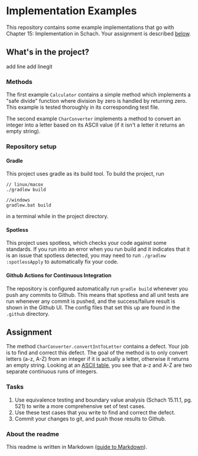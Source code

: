 # Implementation Examples

This repository contains some example implementations that go with
Chapter 15: Implementation in Schach. Your assignment is described [below](#assignment).

## What's in the project?
add line
add linegit
### Methods

The first example `Calculator` contains a simple method which implements
a "safe divide" function where division by zero is handled by returning zero.
This example is tested thoroughly in its corresponding test file.

The second example `CharConverter` implements a method to convert an integer
into a letter based on its ASCII value (if it isn't a letter it returns an empty
string).

### Repository setup
#### Gradle
This project uses gradle as its build tool. To build the project, run
```
// linux/macox
./gradlew build

//windows
gradlew.bat build
```
in a terminal while in the project directory.

#### Spotless
This project uses spotless, which checks your code against some standards. If you run into an error
when you run build and it indicates that it is an issue that spotless detected, you may need to run
```./gradlew :spotlessApply``` to automatically fix your code.

#### Github Actions for Continuous Integration
The repository is configured automatically run `gradle build` whenever you push any commits to Github. This means that
spotless and all unit tests are run whenever any commit is pushed, and the success/failure result is shown in the Github
UI. The config files that set this up are found in the `.github` directory.

## Assignment
The method `CharConverter.convertIntToLetter` contains a defect. Your job is to find
and correct this defect. The goal of the method is to only convert letters (a-z, A-Z) from an integer
if it is actually a letter, otherwise it returns an empty string. Looking at an
[ASCII table](http://www.asciitable.com/), you see that a-z and A-Z are two separate continuous runs of integers.

### Tasks
1. Use equivalence testing and boundary value analysis (Schach 15.11.1, pg. 521) to write a more comprehensive set of
test cases.
2. Use these test cases that you write to find and correct the defect.
3. Commit your changes to git, and push those results to Github.

### About the readme
This readme is written in Markdown ([guide to Markdown](https://www.markdownguide.org/)).
